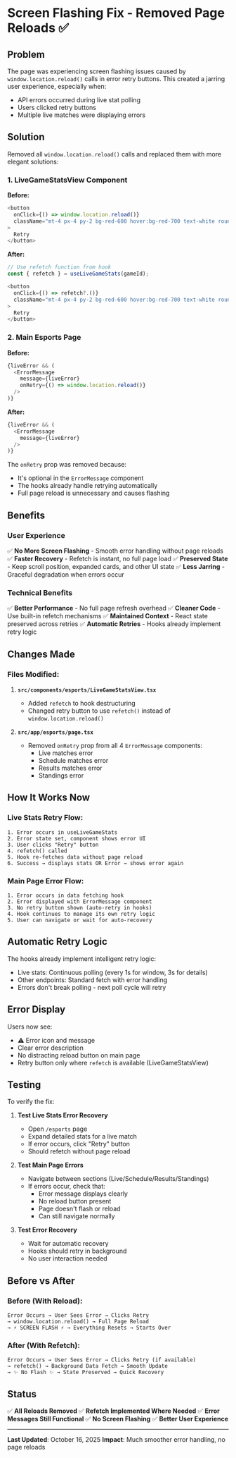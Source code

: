 # Screen Flashing Fix - Removed Page Reloads ✅

## Problem

The page was experiencing screen flashing issues caused by `window.location.reload()` calls in error retry buttons. This created a jarring user experience, especially when:
- API errors occurred during live stat polling
- Users clicked retry buttons
- Multiple live matches were displaying errors

## Solution

Removed all `window.location.reload()` calls and replaced them with more elegant solutions:

### 1. LiveGameStatsView Component

**Before:**
```typescript
<button 
  onClick={() => window.location.reload()}
  className="mt-4 px-4 py-2 bg-red-600 hover:bg-red-700 text-white rounded transition-colors"
>
  Retry
</button>
```

**After:**
```typescript
// Use refetch function from hook
const { refetch } = useLiveGameStats(gameId);

<button 
  onClick={() => refetch?.()}
  className="mt-4 px-4 py-2 bg-red-600 hover:bg-red-700 text-white rounded transition-colors"
>
  Retry
</button>
```

### 2. Main Esports Page

**Before:**
```typescript
{liveError && (
  <ErrorMessage 
    message={liveError} 
    onRetry={() => window.location.reload()} 
  />
)}
```

**After:**
```typescript
{liveError && (
  <ErrorMessage 
    message={liveError}
  />
)}
```

The `onRetry` prop was removed because:
- It's optional in the `ErrorMessage` component
- The hooks already handle retrying automatically
- Full page reload is unnecessary and causes flashing

## Benefits

### User Experience
✅ **No More Screen Flashing** - Smooth error handling without page reloads
✅ **Faster Recovery** - Refetch is instant, no full page load
✅ **Preserved State** - Keep scroll position, expanded cards, and other UI state
✅ **Less Jarring** - Graceful degradation when errors occur

### Technical Benefits
✅ **Better Performance** - No full page refresh overhead
✅ **Cleaner Code** - Use built-in refetch mechanisms
✅ **Maintained Context** - React state preserved across retries
✅ **Automatic Retries** - Hooks already implement retry logic

## Changes Made

### Files Modified:

1. **`src/components/esports/LiveGameStatsView.tsx`**
   - Added `refetch` to hook destructuring
   - Changed retry button to use `refetch()` instead of `window.location.reload()`

2. **`src/app/esports/page.tsx`**
   - Removed `onRetry` prop from all 4 `ErrorMessage` components:
     - Live matches error
     - Schedule matches error
     - Results matches error
     - Standings error

## How It Works Now

### Live Stats Retry Flow:
```
1. Error occurs in useLiveGameStats
2. Error state set, component shows error UI
3. User clicks "Retry" button
4. refetch() called
5. Hook re-fetches data without page reload
6. Success → displays stats OR Error → shows error again
```

### Main Page Error Flow:
```
1. Error occurs in data fetching hook
2. Error displayed with ErrorMessage component
3. No retry button shown (auto-retry in hooks)
4. Hook continues to manage its own retry logic
5. User can navigate or wait for auto-recovery
```

## Automatic Retry Logic

The hooks already implement intelligent retry logic:
- Live stats: Continuous polling (every 1s for window, 3s for details)
- Other endpoints: Standard fetch with error handling
- Errors don't break polling - next poll cycle will retry

## Error Display

Users now see:
- ⚠️ Error icon and message
- Clear error description
- No distracting reload button on main page
- Retry button only where `refetch` is available (LiveGameStatsView)

## Testing

To verify the fix:

1. **Test Live Stats Error Recovery**
   - Open `/esports` page
   - Expand detailed stats for a live match
   - If error occurs, click "Retry" button
   - Should refetch without page reload

2. **Test Main Page Errors**
   - Navigate between sections (Live/Schedule/Results/Standings)
   - If errors occur, check that:
     - Error message displays clearly
     - No reload button present
     - Page doesn't flash or reload
     - Can still navigate normally

3. **Test Error Recovery**
   - Wait for automatic recovery
   - Hooks should retry in background
   - No user interaction needed

## Before vs After

### Before (With Reload):
```
Error Occurs → User Sees Error → Clicks Retry
→ window.location.reload() → Full Page Reload
→ ⚡ SCREEN FLASH ⚡ → Everything Resets → Starts Over
```

### After (With Refetch):
```
Error Occurs → User Sees Error → Clicks Retry (if available)
→ refetch() → Background Data Fetch → Smooth Update
→ ✨ No Flash ✨ → State Preserved → Quick Recovery
```

## Status

✅ **All Reloads Removed**
✅ **Refetch Implemented Where Needed**
✅ **Error Messages Still Functional**
✅ **No Screen Flashing**
✅ **Better User Experience**

---

**Last Updated**: October 16, 2025
**Impact**: Much smoother error handling, no page reloads
